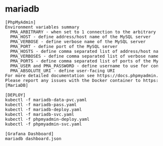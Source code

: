 # mariadb
<pre>
[PhpMyAdmin]
Environment variables summary
  PMA_ARBITRARY - when set to 1 connection to the arbitrary server will be allowed
  PMA_HOST - define address/host name of the MySQL server
  PMA_VERBOSE - define verbose name of the MySQL server
  PMA_PORT - define port of the MySQL server
  PMA_HOSTS - define comma separated list of address/host names of the MySQL servers
  PMA_VERBOSES - define comma separated list of verbose names of the MySQL servers
  PMA_PORTS - define comma separated list of ports of the MySQL servers
  PMA_USER and PMA_PASSWORD - define username to use for config authentication method
  PMA_ABSOLUTE_URI - define user-facing URI
For more detailed documentation see https://docs.phpmyadmin.net/en/latest/setup.html#installing-using-docker
Please report any issues with the Docker container to https://github.com/phpmyadmin/docker/issues
[MariaDB]

[DEPLOY]
kubectl -f mariadb-data-pvc.yaml
kubectl -f mariadb-pass.yaml
kubectl -f mariadb-deploy.yaml
kubectl -f mariadb-svc.yaml
kubectl -f phpmyadmin-deploy.yaml
kubectl -f phpmyadmin-svc.yaml 

[Grafana Dashboard]
mariadb_dashboard.json
</pre>
